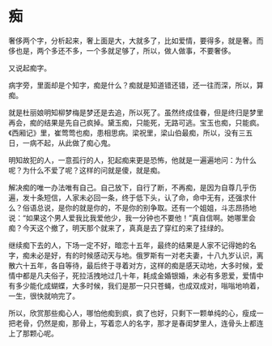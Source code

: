 # 痴

奢侈两个字，分析起来，奢上面是大，大就多了，比如爱情，要得多，就是奢。而侈也是，两个多还不多，一个多就足够了，所以，做人做事，不要奢侈。 

又说起痴字。 

病字旁，里面却是个知字，痴是什么？痴就是知道错还错，还一往而深，所以，算痴。 

就是杜丽娘明知柳梦梅是梦还是去追，所以死了。虽然终成佳眷，但是终归是梦里再会，痴的结果是先自己疯掉。黛玉痴，只能死，无路可逃。宝玉也痴，只能疯。《西厢记》里，崔莺莺也痴，患相思病。梁祝里，梁山伯最痴，所以，没有三五日，一病不起，从此做了痴心鬼。 

明知故犯的人，一意孤行的人，犯起痴来更是恐怖，他就是一遍遍地问：为什么呢？为什么不爱了呢？这样的问就是傻，就是痴。 

解决痴的唯一办法唯有自己。自己放下，自行了断，不再痴，是因为自尊几乎伤遍，发十条短信，人家未必回一条，终于低下头，认了命，命中无有，还强求什么？俗语总说，是你的就是你的，不是你的别争取。还有一个姐姐，斗志昂扬地说：“如果这个男人爱我比我爱他少，我一分钟也不要他！”真自信啊。她哪里会痴？今天这个撤了，明天那个就来了，真真是去了穿红的来了挂绿的。 

继续痴下去的人，下场一定不好，暗恋十五年，最终的结果是人家不记得她的名字，痴未必是好，有的时候感动天与地。俄罗斯有一对老夫妻，十八九岁认识，离散六十五年，各自等待，最后终于寻着对方，这样的痴是感天动地，大多时候，爱情中都是凡夫俗子，死拉活拽地过几十年，耗成金婚银婚，未必有多恩爱，爱情中有多少能化成蝴蝶，大多时候，我们是那一只只苍蝇，也成双成对，嗡嗡地响着，一生，很快就响完了。 

所以，欣赏那些痴心人，哪怕他痴到疯，疯了也好，只剩下一颗单纯的心，瘦成一把老骨，仍然是痴，那骨上，写着恋人的名字，那才是春闺梦里人，连骨头上都连上了那颗心呢。